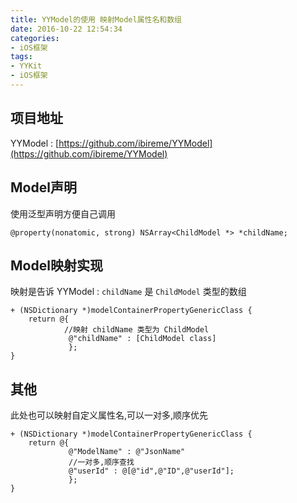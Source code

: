 ```yaml
---
title: YYModel的使用 映射Model属性名和数组
date: 2016-10-22 12:54:34
categories:
- iOS框架
tags:
- YYKit
- iOS框架
---
```



## 项目地址

YYModel : [https://github.com/ibireme/YYModel](https://github.com/ibireme/YYModel)


## Model声明

使用泛型声明方便自己调用

```objc
@property(nonatomic, strong) NSArray<ChildModel *> *childName;
```

<!-- more -->

## Model映射实现

映射是告诉 YYModel : `childName` 是 `ChildModel` 类型的数组

```objc
+ (NSDictionary *)modelContainerPropertyGenericClass {
    return @{
            //映射 childName 类型为 ChildModel
             @"childName" : [ChildModel class]
             };
}
```


## 其他

此处也可以映射自定义属性名,可以一对多,顺序优先

```objc
+ (NSDictionary *)modelContainerPropertyGenericClass {
    return @{
             @"ModelName" : @"JsonName"
             //一对多,顺序查找
             @"userId" : @[@"id",@"ID",@"userId"];
             };
}
```


